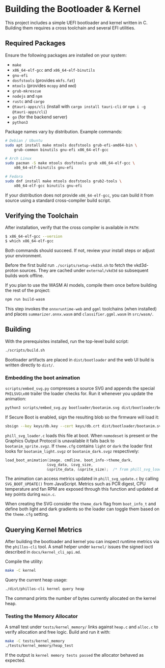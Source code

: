 # Building the Bootloader & Kernel

This project includes a simple UEFI bootloader and kernel written in C. Building them requires a cross toolchain and several EFI utilities.

## Required Packages

Ensure the following packages are installed on your system:

- `make`
- `x86_64-elf-gcc` and `x86_64-elf-binutils`
- `gnu-efi`
- `dosfstools` (provides `mkfs.fat`)
- `mtools` (provides `mcopy` and `mmd`)
- `grub-mkrescue`
- `nodejs` and `npm`
- `rustc` and `cargo`
- `@tauri-apps/cli` (install with `cargo install tauri-cli` or `npm i -g @tauri-apps/cli`)
- `go` (for the backend server)
- `python3`

Package names vary by distribution. Example commands:

```bash
# Debian / Ubuntu
sudo apt install make mtools dosfstools grub-efi-amd64-bin \
    grub-common binutils gnu-efi x86_64-elf-gcc

# Arch Linux
sudo pacman -S make mtools dosfstools grub x86_64-elf-gcc \
    x86_64-elf-binutils gnu-efi

# Fedora
sudo dnf install make mtools dosfstools grub2-tools \
    x86_64-elf-gcc binutils gnu-efi
```

If your distribution does not provide `x86_64-elf-gcc`, you can build it from source using a standard cross-compiler build script.

## Verifying the Toolchain

After installation, verify that the cross compiler is available in `PATH`:

```bash
$ x86_64-elf-gcc --version
$ which x86_64-elf-gcc
```

Both commands should succeed. If not, review your install steps or adjust your environment.

Before the first build run `./scripts/setup-vkd3d.sh` to fetch the vkd3d-proton sources. They are cached under `external/vkd3d` so subsequent builds work offline.

If you plan to use the WASM AI models, compile them once before building the
rest of the project:

```bash
npm run build-wasm
```

This step invokes the `onnxruntime-web` and `ggml` toolchains (when installed)
and places `summarizer.onnx.wasm` and `classifier.ggml.wasm` in `src/wasm/`.

## Building

With the prerequisites installed, run the top-level build script:

```bash
./scripts/build.sh
```

Bootloader artifacts are placed in `dist/bootloader` and the web UI build is written directly to `dist/`.

### Embedding the boot animation

`scripts/embed_svg.py` compresses a source SVG and appends the special
`PHILSVG\x00` trailer the loader checks for.  Run it whenever you update the
animation:

```bash
python3 scripts/embed_svg.py bootloader/bootanim.svg dist/bootloader/bootanim.svgz
```

If Secure Boot is enabled, sign the resulting blob so the firmware will load it:

```bash
sbsign --key keys/db.key --cert keys/db.crt dist/bootloader/bootanim.svgz
```

`phill_svg_loader.c` loads this file at boot. When `nomodeset` is present or the
Graphics Output Protocol is unavailable it falls back to `bootanim_sprite.svgz`.
If `theme.cfg` contains `light` or `dark` the loader first looks for
`bootanim_light.svgz` or `bootanim_dark.svgz` respectively:

```c
load_boot_animation(image, cmdline, boot_info->theme_dark,
                   &svg_data, &svg_size,
                   &sprite_data, &sprite_size);  /* from phill_svg_loader.c */
```

The animation can access metrics updated in `phill_svg_update.c` by calling
`SVG_BOOT_UPDATE()` from JavaScript.  Metrics such as PCR digest, CPU
temperature and fan RPM are exposed through this function and updated at key
points during `main.c`.

When creating the SVG consider the `theme_dark` flag from `boot_info_t` and
define both light and dark gradients so the loader can toggle them based on the
`theme.cfg` setting.

## Querying Kernel Metrics

After building the bootloader and kernel you can inspect runtime metrics via the
`phillos-cli` tool. A small helper under `kernel/` issues the signed ioctl
described in `docs/kernel_cli_api.md`.

Compile the utility:

```bash
make -C kernel
```

Query the current heap usage:

```bash
./dist/phillos-cli kernel query heap
```

The command prints the number of bytes currently allocated on the kernel heap.

### Testing the Memory Allocator

A small test under `tests/kernel_memory/` links against `heap.c` and `alloc.c`
to verify allocation and free logic. Build and run it with:

```bash
make -C tests/kernel_memory
./tests/kernel_memory/heap_test
```

If the output is `kernel memory tests passed` the allocator behaved as expected.
